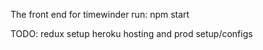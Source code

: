 The front end for timewinder
run: npm start

TODO:
redux setup
heroku hosting and prod setup/configs